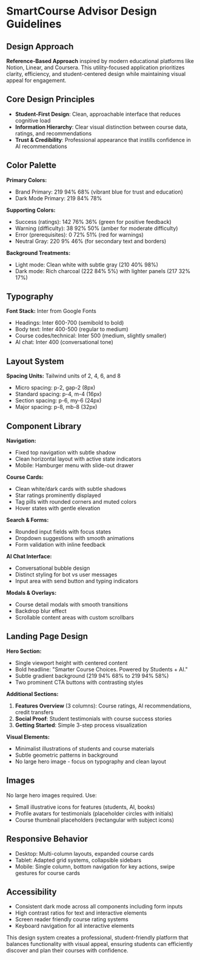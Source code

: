 # SmartCourse Advisor Design Guidelines

## Design Approach
**Reference-Based Approach** inspired by modern educational platforms like Notion, Linear, and Coursera. This utility-focused application prioritizes clarity, efficiency, and student-centered design while maintaining visual appeal for engagement.

## Core Design Principles
- **Student-First Design**: Clean, approachable interface that reduces cognitive load
- **Information Hierarchy**: Clear visual distinction between course data, ratings, and recommendations
- **Trust & Credibility**: Professional appearance that instills confidence in AI recommendations

## Color Palette
**Primary Colors:**
- Brand Primary: 219 94% 68% (vibrant blue for trust and education)
- Dark Mode Primary: 219 84% 78%

**Supporting Colors:**
- Success (ratings): 142 76% 36% (green for positive feedback)
- Warning (difficulty): 38 92% 50% (amber for moderate difficulty)
- Error (prerequisites): 0 72% 51% (red for warnings)
- Neutral Gray: 220 9% 46% (for secondary text and borders)

**Background Treatments:**
- Light mode: Clean white with subtle gray (210 40% 98%)
- Dark mode: Rich charcoal (222 84% 5%) with lighter panels (217 32% 17%)

## Typography
**Font Stack:** Inter from Google Fonts
- Headings: Inter 600-700 (semibold to bold)
- Body text: Inter 400-500 (regular to medium)
- Course codes/technical: Inter 500 (medium, slightly smaller)
- AI chat: Inter 400 (conversational tone)

## Layout System
**Spacing Units:** Tailwind units of 2, 4, 6, and 8
- Micro spacing: p-2, gap-2 (8px)
- Standard spacing: p-4, m-4 (16px) 
- Section spacing: p-6, my-6 (24px)
- Major spacing: p-8, mb-8 (32px)

## Component Library

**Navigation:**
- Fixed top navigation with subtle shadow
- Clean horizontal layout with active state indicators
- Mobile: Hamburger menu with slide-out drawer

**Course Cards:**
- Clean white/dark cards with subtle shadows
- Star ratings prominently displayed
- Tag pills with rounded corners and muted colors
- Hover states with gentle elevation

**Search & Forms:**
- Rounded input fields with focus states
- Dropdown suggestions with smooth animations
- Form validation with inline feedback

**AI Chat Interface:**
- Conversational bubble design
- Distinct styling for bot vs user messages
- Input area with send button and typing indicators

**Modals & Overlays:**
- Course detail modals with smooth transitions
- Backdrop blur effect
- Scrollable content areas with custom scrollbars

## Landing Page Design

**Hero Section:**
- Single viewport height with centered content
- Bold headline: "Smarter Course Choices. Powered by Students + AI."
- Subtle gradient background (219 94% 68% to 219 94% 58%)
- Two prominent CTA buttons with contrasting styles

**Additional Sections:**
1. **Features Overview** (3 columns): Course ratings, AI recommendations, credit transfers
2. **Social Proof**: Student testimonials with course success stories
3. **Getting Started**: Simple 3-step process visualization

**Visual Elements:**
- Minimalist illustrations of students and course materials
- Subtle geometric patterns in background
- No large hero image - focus on typography and clean layout

## Images
No large hero images required. Use:
- Small illustrative icons for features (students, AI, books)
- Profile avatars for testimonials (placeholder circles with initials)
- Course thumbnail placeholders (rectangular with subject icons)

## Responsive Behavior
- Desktop: Multi-column layouts, expanded course cards
- Tablet: Adapted grid systems, collapsible sidebars
- Mobile: Single column, bottom navigation for key actions, swipe gestures for course cards

## Accessibility
- Consistent dark mode across all components including form inputs
- High contrast ratios for text and interactive elements
- Screen reader friendly course rating systems
- Keyboard navigation for all interactive elements

This design system creates a professional, student-friendly platform that balances functionality with visual appeal, ensuring students can efficiently discover and plan their courses with confidence.
